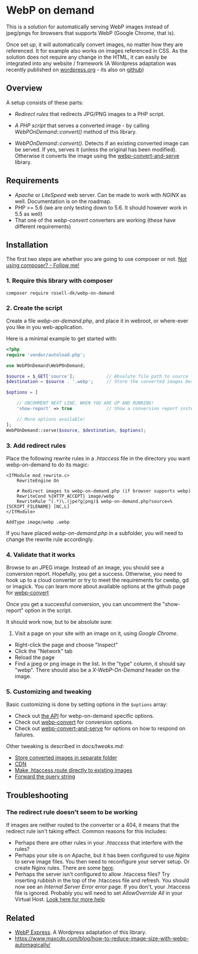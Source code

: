 # WebP on demand

This is a solution for automatically serving WebP images instead of jpeg/pngs for browsers that supports WebP (Google Chrome, that is).

Once set up, it will automatically convert images, no matter how they are referenced. It for example also works on images referenced in CSS. As the solution does not require any change in the HTML, it can easily be integrated into any website / framework (A Wordpress adaptation was recently published on [wordpress.org](https://wordpress.org/plugins/webp-express/) - its also on [github](https://github.com/rosell-dk/webp-express))


## Overview

A setup consists of these parts:

- *Redirect rules* that redirects JPG/PNG images to a PHP script.

- *A PHP script* that serves a converted image - by calling *WebPOnDemand::convert()* method of this library.

- *WebPOnDemand::convert()*.
 Detects if an existing converted image can be served. If yes, serves it (unless the original has been modified). Otherwise it converts the image using the [webp-convert-and-serve](https://github.com/rosell-dk/webp-convert-and-serve) library.


## Requirements

* *Apache* or *LiteSpeed* web server. Can be made to work with *NGINX* as well. Documentation is on the roadmap.
* PHP >= 5.6  (we are only testing down to 5.6. It should however work in 5.5 as well)
* That one of the *webp-convert* converters are working (these have different requirements)

## Installation

The first two steps are  whether you are going to use composer or not.  [Not using composer? - Follow me!](https://github.com/rosell-dk/webp-on-demand/blob/master/docs/install-without-composer.md)

### 1. Require this library with composer
`composer require rosell-dk/webp-on-demand`

### 2. Create the script

Create a file *webp-on-demand.php*, and place it in webroot, or where-ever you like in you web-application.

Here is a minimal example to get started with:

```php
<?php
require 'vendor/autoload.php';

use WebPOnDemand\WebPOnDemand;

$source = $_GET['source'];            // Absolute file path to source file. Comes from the .htaccess
$destination = $source . '.webp';     // Store the converted images besides the original images (other options are available!)

$options = [

    // UNCOMMENT NEXT LINE, WHEN YOU ARE UP AND RUNNING!    
    'show-report' => true             // Show a conversion report instead of serving the converted image.

    // More options available!
];
WebPOnDemand::serve($source, $destination, $options);
```

### 3. Add redirect rules
Place the following rewrite rules in a *.htaccess* file in the directory you want webp-on-demand to do its magic:

```
<IfModule mod_rewrite.c>
    RewriteEngine On

    # Redirect images to webp-on-demand.php (if browser supports webp)
    RewriteCond %{HTTP_ACCEPT} image/webp
    RewriteRule ^(.*)\.(jpe?g|png)$ webp-on-demand.php?source=%{SCRIPT_FILENAME} [NC,L]
</IfModule>

AddType image/webp .webp
```
If you have placed *webp-on-demand.php* in a subfolder, you will need to change the rewrite rule accordingly.


### 4. Validate that it works

Browse to an JPEG image. Instead of an image, you should see a conversion report. Hopefully, you get a success. Otherwise, you need to hook up to a cloud converter or try to meet the requirements for cwebp, gd or imagick. You can learn more about available options at the github page for [webp-convert](https://github.com/rosell-dk/webp-convert)

Once you get a successful conversion, you can uncomment the "show-report" option in the script.

It should work now, but to be absolute sure:

1. Visit a page on your site with an image on it, using *Google Chrome*.
- Right-click the page and choose "Inspect"
- Click the "Network" tab
- Reload the page
- Find a jpeg or png image in the list. In the "type" column, it should say "webp". There should also be a *X-WebP-On-Demand* header on the image.



### 5. Customizing and tweaking

Basic customizing is done by setting options in the `$options` array:
- Check out [the API](https://github.com/rosell-dk/webp-on-demand/blob/master/docs/api.md) for webp-on-demand specific options.
- Check out [webp-convert](https://github.com/rosell-dk/webp-convert/) for conversion options.
- Check out [webp-convert-and-serve](https://github.com/rosell-dk/webp-convert-and-serve/) for options on how to respond on failures.

Other tweaking is described in *docs/tweaks.md*:
- [Store converted images in separate folder](https://github.com/rosell-dk/webp-on-demand/blob/master/docs/tweaks.md#store-converted-images-in-separate-folder)
- [CDN](https://github.com/rosell-dk/webp-on-demand/blob/master/docs/tweaks.md#cdn)
- [Make .htaccess route directly to existing images](https://github.com/rosell-dk/webp-on-demand/blob/master/docs/tweaks.md#make-htaccess-route-directly-to-existing-images)
- [Forward the query string](https://github.com/rosell-dk/webp-on-demand/blob/master/docs/tweaks.md#forward-the-querystring)


## Troubleshooting

### The redirect rule doesn't seem to be working
If images are neither routed to the converter or a 404, it means that the redirect rule isn't taking effect. Common reasons for this includes:

- Perhaps there are other rules in your *.htaccess* that interfere with the rules?
- Perhaps your site is on Apache, but it has been configured to use *Nginx* to serve image files. You then need to reconfigure your server setup. Or create Nginx rules. There are some [here](https://github.com/S1SYPHOS/kirby-webp#nginx).
- Perhaps the server isn't configured to allow .htaccess files? Try inserting rubbish in the top of the .htaccess file and refresh. You should now see an *Internal Server Error* error page. If you don't, your .htaccess file is ignored. Probably you will need to set *AllowOverride All* in your Virtual Host. [Look here for more help](
https://docs.bolt.cm/3.4/howto/making-sure-htaccess-works#test-if-htaccess-is-working)


## Related
* [WebP Express](https://github.com/rosell-dk/webp-express). A Wordpress adaptation of this library.
* https://www.maxcdn.com/blog/how-to-reduce-image-size-with-webp-automagically/
